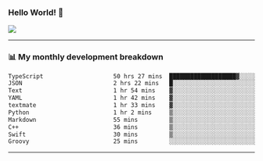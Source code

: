 ### Hello World! 👋

<a>
  <img align="center" src="https://github-readme-stats.vercel.app/api?username=megatunger&count_private=true&include_all_commits=true&bg_color=30,56CCF2,2F80ED&title_color=fff&text_color=fff" />
</a>

------
### 📊 My monthly development breakdown

<!--START_SECTION:waka-->

```txt
TypeScript                    50 hrs 27 mins  ███████████████████▓░░░░░   79.06 %
JSON                          2 hrs 22 mins   █░░░░░░░░░░░░░░░░░░░░░░░░   03.73 %
Text                          1 hr 54 mins    ▓░░░░░░░░░░░░░░░░░░░░░░░░   02.98 %
YAML                          1 hr 42 mins    ▓░░░░░░░░░░░░░░░░░░░░░░░░   02.67 %
textmate                      1 hr 33 mins    ▓░░░░░░░░░░░░░░░░░░░░░░░░   02.43 %
Python                        1 hr 2 mins     ▒░░░░░░░░░░░░░░░░░░░░░░░░   01.62 %
Markdown                      55 mins         ▒░░░░░░░░░░░░░░░░░░░░░░░░   01.45 %
C++                           36 mins         ▒░░░░░░░░░░░░░░░░░░░░░░░░   00.95 %
Swift                         30 mins         ▒░░░░░░░░░░░░░░░░░░░░░░░░   00.79 %
Groovy                        25 mins         ░░░░░░░░░░░░░░░░░░░░░░░░░   00.66 %
```

<!--END_SECTION:waka-->

------
